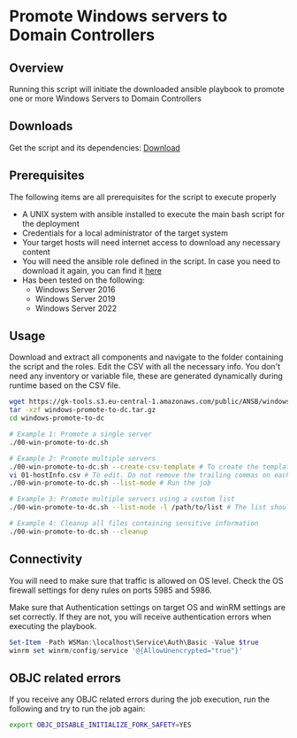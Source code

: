 <h1>Promote Windows servers to Domain Controllers</h1>

<h2>Overview</h2>

Running this script will initiate the downloaded ansible playbook to promote one or more Windows Servers to Domain Controllers

<h2>Downloads</h2>

Get the script and its dependencies: <a href='https://gk-tools.s3.eu-central-1.amazonaws.com/public/ANSB/windows-promote-to-dc.tar.gz' target="_blank">Download</a>

<h2>Prerequisites</h2>

The following items are all prerequisites for the script to execute properly

* A UNIX system with ansible installed to execute the main bash script for the deployment
* Credentials for a local administrator of the target system
* Your target hosts will need internet access to download any necessary content
* You will need the ansible role defined in the script. In case you need to download it again, you can find it
	<a href='https://gk-tools.s3.eu-central-1.amazonaws.com/public/ANSB/windows-promote-to-dc.tar.gz' target="_blank">here</a>
* Has been tested on the following:
	- Windows Server 2016
	- Windows Server 2019
	- Windows Server 2022

<h2>Usage</h2>

Download and extract all components and navigate to the folder containing the script and the roles. Edit the CSV with all the necessary info. You don't need any inventory or variable file, these are generated dynamically during runtime based on the CSV file.

```bash
wget https://gk-tools.s3.eu-central-1.amazonaws.com/public/ANSB/windows-promote-to-dc.tar.gz
tar -xzf windows-promote-to-dc.tar.gz
cd windows-promote-to-dc

# Example 1: Promote a single server
./00-win-promote-to-dc.sh

# Example 2: Promote multiple servers
./00-win-promote-to-dc.sh --create-csv-template # To create the template CSV
vi 01-hostInfo.csv # To edit. Do not remove the trailing commas on each row, there is an empty collumb in the end
./00-win-promote-to-dc.sh --list-mode # Run the job

# Example 3: Promote multiple servers using a custom list
./00-win-promote-to-dc.sh --list-mode -l /path/to/list # The list should be formatted exactly as the template

# Example 4: Cleanup all files containing sensitive information
./00-win-promote-to-dc.sh --cleanup
```

<h2>Connectivity</h2>

You will need to make sure that traffic is allowed on OS level. Check the OS firewall settings for deny rules on ports 5985 and 5986.

Make sure that Authentication settings on target OS and winRM settings are set correctly. If they are not, you will receive authentication errors when executing the playbook.

```powershell
Set-Item -Path WSMan:\localhost\Service\Auth\Basic -Value $true
winrm set winrm/config/service '@{AllowUnencrypted="true"}'
```

<h2>OBJC related errors</h2>

If you receive any OBJC related errors during the job execution, run the following and try to run the job again:

```bash
export OBJC_DISABLE_INITIALIZE_FORK_SAFETY=YES
```
